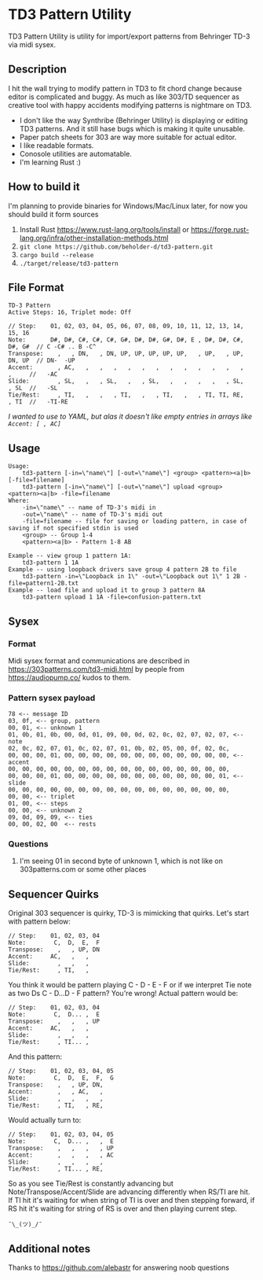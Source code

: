 # TD3 Pattern Utility

TD3 Pattern Utility is utility for import/export patterns from Behringer TD-3 via midi sysex.

## Description

I hit the wall trying to modify pattern in TD3 to fit chord change because editor is complicated and buggy. As much as like 303/TD sequencer as creative tool with happy accidents modifying patterns is nightmare on TD3.

* I don't like the way Synthribe (Behringer Utility) is displaying or editing TD3 patterns. And it still hase bugs which is making it quite unusable.
* Paper patch sheets for 303 are way more suitable for actual editor.
* I like readable formats.
* Conosole utilities are automatable.
* I'm learning Rust :)

## How to build it

I'm planning to provide binaries for Windows/Mac/Linux later, for now you should build it form sources

1. Install Rust https://www.rust-lang.org/tools/install or https://forge.rust-lang.org/infra/other-installation-methods.html
2. `git clone https://github.com/beholder-d/td3-pattern.git`
3. `cargo build --release`
4. `./target/release/td3-pattern`

## File Format

```
TD-3 Pattern
Active Steps: 16, Triplet mode: Off

// Step:    01, 02, 03, 04, 05, 06, 07, 08, 09, 10, 11, 12, 13, 14, 15, 16
Note:       D#, D#, C#, C#, C#, G#, D#, D#, G#, D#, E , D#, D#, C#, D#, G#  // C -C# .. B -C^
Transpose:    ,   , DN,   , DN, UP, UP, UP, UP, UP,   , UP,   , UP, DN, UP  // DN-  -UP
Accent:       , AC,   ,   ,   ,   ,   ,   ,   ,   ,   ,   ,   ,   ,   ,     //   -AC
Slide:        , SL,   ,   , SL,   ,   , SL,   ,   ,   ,   ,   , SL,   , SL  //   -SL
Tie/Rest:     , TI,   ,   ,   , TI,   ,   , TI,   ,   , TI, TI, RE,   , TI  //   -TI-RE
```

*I wanted to use to YAML, but alas it doesn't like empty entries in arrays like `Accent: [ , AC]`*

## Usage

```
Usage:
    td3-pattern [-in=\"name\"] [-out=\"name\"] <group> <pattern><a|b> [-file=filename]
    td3-pattern [-in=\"name\"] [-out=\"name\"] upload <group> <pattern><a|b> -file=filename
Where:
    -in=\"name\" -- name of TD-3's midi in
    -out=\"name\" -- name of TD-3's midi out
    -file=filename -- file for saving or loading pattern, in case of saving if not specified stdin is used
    <group> -- Group 1-4
    <pattern><a|b> - Pattern 1-8 AB

Example -- view group 1 pattern 1A:
    td3-pattern 1 1A
Example -- using loopback drivers save group 4 pattern 2B to file
    td3-pattern -in=\"Loopback in 1\" -out=\"Loopback out 1\" 1 2B -file=pattern1-2B.txt
Example -- load file and upload it to group 3 pattern 8A
    td3-pattern upload 1 1A -file=confusion-pattern.txt
```

## Sysex

### Format

Midi sysex format and communications are described in https://303patterns.com/td3-midi.html by people from https://audiopump.co/ kudos to them.

### Pattern sysex payload

```
78 <-- message ID
03, 0f, <-- group, pattern
00, 01, <-- unknown 1
01, 0b, 01, 0b, 00, 0d, 01, 09, 00, 0d, 02, 0c, 02, 07, 02, 07, <-- note
02, 0c, 02, 07, 01, 0c, 02, 07, 01, 0b, 02, 05, 00, 0f, 02, 0c,
00, 00, 00, 01, 00, 00, 00, 00, 00, 00, 00, 00, 00, 00, 00, 00, <-- accent
00, 00, 00, 00, 00, 00, 00, 00, 00, 00, 00, 00, 00, 00, 00, 00,
00, 00, 00, 01, 00, 00, 00, 00, 00, 00, 00, 00, 00, 00, 00, 01, <-- slide
00, 00, 00, 00, 00, 00, 00, 00, 00, 00, 00, 00, 00, 00, 00, 00,
00, 00, <-- triplet
01, 00, <-- steps
00, 00, <-- unknown 2
09, 0d, 09, 09, <-- ties
00, 00, 02, 00  <-- rests
```

### Questions

1. I'm seeing 01 in second byte of unknown 1, which is not like on 303patterns.com or some other places

## Sequencer Quirks

Original 303 sequencer is quirky, TD-3 is mimicking that quirks. Let's start with pattern below:

```
// Step:    01, 02, 03, 04
Note:        C,  D,  E,  F
Transpose:    ,   , UP, DN
Accent:     AC,   ,   ,
Slide:        ,   ,   ,
Tie/Rest:     , TI,   ,
```

You think it would be pattern playing C - D - E - F or if we interpret Tie note as two Ds C - D...D - F pattern? You're wrong! Actual pattern would be:

```
// Step:    01, 02, 03, 04
Note:        C,  D... ,  E
Transpose:    ,   ,   , UP
Accent:     AC,   ,   ,
Slide:        ,   ,   ,
Tie/Rest:     , TI... ,
```

And this pattern:

```
// Step:    01, 02, 03, 04, 05
Note:        C,  D,  E,  F,  G
Transpose:    ,   , UP, DN,
Accent:       ,   , AC,   ,
Slide:        ,   ,   ,   ,
Tie/Rest:     , TI,   , RE,
```

Would actually turn to:

```
// Step:    01, 02, 03, 04, 05
Note:        C,  D... ,   ,  E
Transpose:    ,   ,   ,   , UP
Accent:       ,   ,   ,   , AC
Slide:        ,   ,   ,   ,
Tie/Rest:     , TI... , RE,
```

So as you see Tie/Rest is constantly advancing but Note/Transpose/Accent/Slide are advancing differently when RS/TI are hit. If TI hit it's waiting for when string of TI is over and then stepping forward, if RS hit it's waiting for string of RS is over and then playing current step.

``¯\_(ツ)_/¯``

## Additional notes

Thanks to https://github.com/alebastr for answering noob questions

